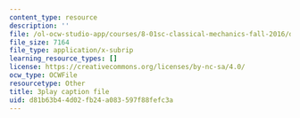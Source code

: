 ```yaml
---
content_type: resource
description: ''
file: /ol-ocw-studio-app/courses/8-01sc-classical-mechanics-fall-2016/d81b63b44d02fb24a083597f88fefc3a_fLuyZ7ayDog.srt
file_size: 7164
file_type: application/x-subrip
learning_resource_types: []
license: https://creativecommons.org/licenses/by-nc-sa/4.0/
ocw_type: OCWFile
resourcetype: Other
title: 3play caption file
uid: d81b63b4-4d02-fb24-a083-597f88fefc3a
---
```

